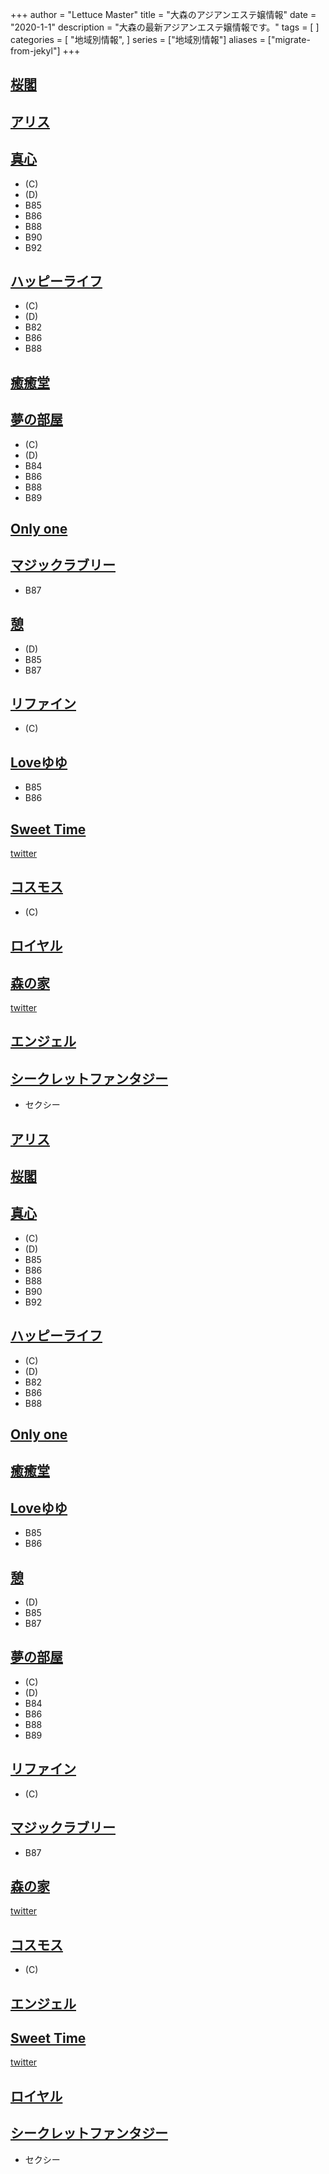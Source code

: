 +++
author = "Lettuce Master"
title = "大森のアジアンエステ嬢情報"
date = "2020-1-1"
description = "大森の最新アジアンエステ嬢情報です。"
tags = [
]
categories = [
    "地域別情報",
]
series = ["地域別情報"]
aliases = ["migrate-from-jekyl"]
+++

## [桜閣](http://www.hthrhy.xyz/)
## [アリス](http://rilakusi.xyz/)
## [真心](http://k-rlx.info/)
- (C)
- (D)
- B85
- B86
- B88
- B90
- B92
## [ハッピーライフ](http://rueiant.xyz/)
- (C)
- (D)
- B82
- B86
- B88
## [癒癒堂](http://yuyudou.com/)
## [夢の部屋](http://www.sh-himenoyw.work/)
- (C)
- (D)
- B84
- B86
- B88
- B89
## [Only one](http://on.mznab.com/)
## [マジックラブリー](http://www1.spa-omori.com/)
- B87
## [憩](http://ikoi.xyz.mn/)
- (D)
- B85
- B87
## [リファイン](http://es-refine.xyz/)
- (C)
## [Loveゆゆ](http://beauty-est.xyz/)
- B85
- B86
## [Sweet Time](http://heal-msg.com/)
[twitter](https://twitter.com/Sweetstime3)
## [コスモス](http://www.cosmos.relaxjp.info/)
- (C)
## [ロイヤル](http://es-kosumosu.com/)
## [森の家](https://omori-mensesthe.com/)
[twitter](https://twitter.com/omori_mensesthe)
## [エンジェル](http://angel777.esjp.xyz/)
## [シークレットファンタジー](http://spa-omori.com/)
- セクシー
## [アリス](http://rilakusi.xyz/)
## [桜閣](http://www.hthrhy.xyz/)
## [真心](http://k-rlx.info/)
- (C)
- (D)
- B85
- B86
- B88
- B90
- B92
## [ハッピーライフ](http://rueiant.xyz/)
- (C)
- (D)
- B82
- B86
- B88
## [Only one](http://on.mznab.com/)
## [癒癒堂](http://yuyudou.com/)
## [Loveゆゆ](http://beauty-est.xyz/)
- B85
- B86
## [憩](http://ikoi.xyz.mn/)
- (D)
- B85
- B87
## [夢の部屋](http://www.sh-himenoyw.work/)
- (C)
- (D)
- B84
- B86
- B88
- B89
## [リファイン](http://es-refine.xyz/)
- (C)
## [マジックラブリー](http://www1.spa-omori.com/)
- B87
## [森の家](https://omori-mensesthe.com/)
[twitter](https://twitter.com/omori_mensesthe)
## [コスモス](http://www.cosmos.relaxjp.info/)
- (C)
## [エンジェル](http://angel777.esjp.xyz/)
## [Sweet Time](http://heal-msg.com/)
[twitter](https://twitter.com/Sweetstime3)
## [ロイヤル](http://es-kosumosu.com/)
## [シークレットファンタジー](http://spa-omori.com/)
- セクシー
